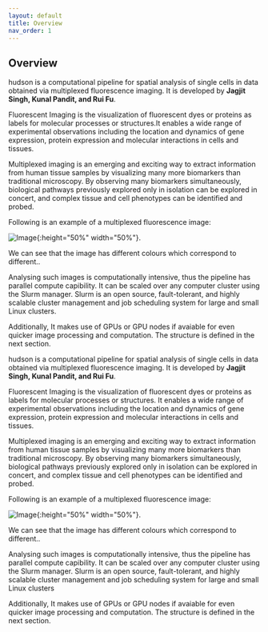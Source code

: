 ```yaml
---
layout: default
title: Overview
nav_order: 1
---
```



## Overview

<p align="justify ">
  
  hudson is a computational pipeline for spatial analysis of single cells in data obtained via multiplexed fluorescence imaging. It is developed by **Jagjit Singh, Kunal Pandit, and Rui Fu**.
  
  Fluorescent Imaging is the visualization of fluorescent dyes or proteins as labels for molecular processes or structures.It enables a wide range of 
  experimental observations including the location and dynamics of gene expression, protein expression and molecular interactions in cells and tissues.
  
  Multiplexed imaging is an emerging and exciting way to extract information from human tissue samples by visualizing many more biomarkers than traditional
  microscopy. By observing many biomarkers simultaneously, biological pathways previously explored only in isolation can be explored in concert, and
  complex tissue and cell phenotypes can be identified and probed. 
  
  Following is an example of a multiplexed fluorescence image:
  
  ![Image](https://user-images.githubusercontent.com/42875353/185256327-27dfeb89-2cce-4bb7-b617-a434e7cf65dd.png){:height="50%" width="50%"}.
  
  We can see that the image has different colours which correspond to different..
  
  Analysing such images is computationally intensive, thus the pipeline has parallel compute capibility. It can be scaled over any computer cluster using
  the Slurm manager. Slurm is an open source, fault-tolerant, and highly scalable cluster management and job scheduling system for large and small Linux
  clusters.
  
  Additionally, It makes use of GPUs or GPU nodes if avaiable for even quicker image processing and computation. The structure is defined in the next
  section. 

</p>
  
hudson is a computational pipeline for spatial analysis of single cells in data obtained via multiplexed fluorescence imaging. It is developed by **Jagjit Singh, Kunal Pandit, and Rui Fu**.
  
Fluorescent Imaging is the visualization of fluorescent dyes or proteins as labels for molecular processes or structures. It enables a wide range of experimental observations including the location and dynamics of gene expression, protein expression and molecular interactions in cells and tissues.
  
Multiplexed imaging is an emerging and exciting way to extract information from human tissue samples by visualizing many more biomarkers than traditional microscopy. By observing many biomarkers simultaneously, biological pathways previously explored only in isolation can be explored in concert, and complex tissue and cell phenotypes can be identified and probed. 

Following is an example of a multiplexed fluorescence image:


![Image](https://user-images.githubusercontent.com/42875353/185256327-27dfeb89-2cce-4bb7-b617-a434e7cf65dd.png){:height="50%" width="50%"}. 

We can see that the image has different colours which correspond to different..

Analysing such images is computationally intensive, thus the pipeline has parallel compute capibility. It can be scaled over any computer cluster using the Slurm manager. Slurm is an open source, fault-tolerant, and highly scalable cluster management and job scheduling system for large and small Linux clusters

Additionally, It makes use of GPUs or GPU nodes if avaiable for even quicker image processing and computation. The structure is defined in the next section.  
  
  

